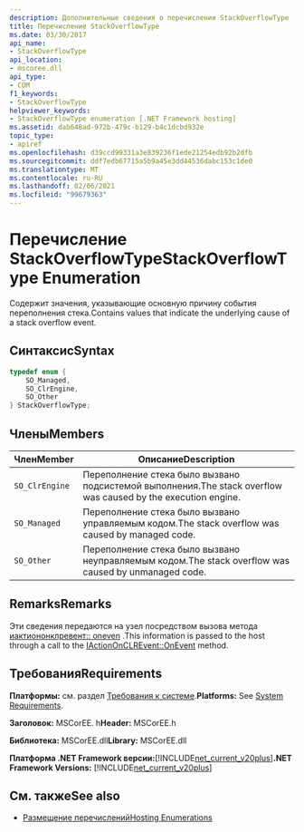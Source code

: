 ```yaml
---
description: Дополнительные сведения о перечислении StackOverflowType
title: Перечисление StackOverflowType
ms.date: 03/30/2017
api_name:
- StackOverflowType
api_location:
- mscoree.dll
api_type:
- COM
f1_keywords:
- StackOverflowType
helpviewer_keywords:
- StackOverflowType enumeration [.NET Framework hosting]
ms.assetid: dab648ad-972b-479c-b129-b4c1dcbd932e
topic_type:
- apiref
ms.openlocfilehash: d39ccd99331a3e839236f1ede21254edb92b2dfb
ms.sourcegitcommit: ddf7edb67715a5b9a45e3dd44536dabc153c1de0
ms.translationtype: MT
ms.contentlocale: ru-RU
ms.lasthandoff: 02/06/2021
ms.locfileid: "99679363"
---
```

# <a name="stackoverflowtype-enumeration"></a><span data-ttu-id="534c5-103">Перечисление StackOverflowType</span><span class="sxs-lookup"><span data-stu-id="534c5-103">StackOverflowType Enumeration</span></span>

<span data-ttu-id="534c5-104">Содержит значения, указывающие основную причину события переполнения стека.</span><span class="sxs-lookup"><span data-stu-id="534c5-104">Contains values that indicate the underlying cause of a stack overflow event.</span></span>  
  
## <a name="syntax"></a><span data-ttu-id="534c5-105">Синтаксис</span><span class="sxs-lookup"><span data-stu-id="534c5-105">Syntax</span></span>  
  
```cpp  
typedef enum {  
    SO_Managed,  
    SO_ClrEngine,  
    SO_Other  
} StackOverflowType;  
```  
  
## <a name="members"></a><span data-ttu-id="534c5-106">Члены</span><span class="sxs-lookup"><span data-stu-id="534c5-106">Members</span></span>  
  
|<span data-ttu-id="534c5-107">Член</span><span class="sxs-lookup"><span data-stu-id="534c5-107">Member</span></span>|<span data-ttu-id="534c5-108">Описание</span><span class="sxs-lookup"><span data-stu-id="534c5-108">Description</span></span>|  
|------------|-----------------|  
|`SO_ClrEngine`|<span data-ttu-id="534c5-109">Переполнение стека было вызвано подсистемой выполнения.</span><span class="sxs-lookup"><span data-stu-id="534c5-109">The stack overflow was caused by the execution engine.</span></span>|  
|`SO_Managed`|<span data-ttu-id="534c5-110">Переполнение стека было вызвано управляемым кодом.</span><span class="sxs-lookup"><span data-stu-id="534c5-110">The stack overflow was caused by managed code.</span></span>|  
|`SO_Other`|<span data-ttu-id="534c5-111">Переполнение стека было вызвано неуправляемым кодом.</span><span class="sxs-lookup"><span data-stu-id="534c5-111">The stack overflow was caused by unmanaged code.</span></span>|  
  
## <a name="remarks"></a><span data-ttu-id="534c5-112">Remarks</span><span class="sxs-lookup"><span data-stu-id="534c5-112">Remarks</span></span>  

 <span data-ttu-id="534c5-113">Эти сведения передаются на узел посредством вызова метода [иактиононклревент:: oneven](iactiononclrevent-onevent-method.md) .</span><span class="sxs-lookup"><span data-stu-id="534c5-113">This information is passed to the host through a call to the [IActionOnCLREvent::OnEvent](iactiononclrevent-onevent-method.md) method.</span></span>  
  
## <a name="requirements"></a><span data-ttu-id="534c5-114">Требования</span><span class="sxs-lookup"><span data-stu-id="534c5-114">Requirements</span></span>  

 <span data-ttu-id="534c5-115">**Платформы:** см. раздел [Требования к системе](../../get-started/system-requirements.md).</span><span class="sxs-lookup"><span data-stu-id="534c5-115">**Platforms:** See [System Requirements](../../get-started/system-requirements.md).</span></span>  
  
 <span data-ttu-id="534c5-116">**Заголовок:** MSCorEE. h</span><span class="sxs-lookup"><span data-stu-id="534c5-116">**Header:** MSCorEE.h</span></span>  
  
 <span data-ttu-id="534c5-117">**Библиотека:** MSCorEE.dll</span><span class="sxs-lookup"><span data-stu-id="534c5-117">**Library:** MSCorEE.dll</span></span>  
  
 <span data-ttu-id="534c5-118">**Платформа .NET Framework версии:**[!INCLUDE[net_current_v20plus](../../../../includes/net-current-v20plus-md.md)]</span><span class="sxs-lookup"><span data-stu-id="534c5-118">**.NET Framework Versions:** [!INCLUDE[net_current_v20plus](../../../../includes/net-current-v20plus-md.md)]</span></span>  
  
## <a name="see-also"></a><span data-ttu-id="534c5-119">См. также</span><span class="sxs-lookup"><span data-stu-id="534c5-119">See also</span></span>

- [<span data-ttu-id="534c5-120">Размещение перечислений</span><span class="sxs-lookup"><span data-stu-id="534c5-120">Hosting Enumerations</span></span>](hosting-enumerations.md)
